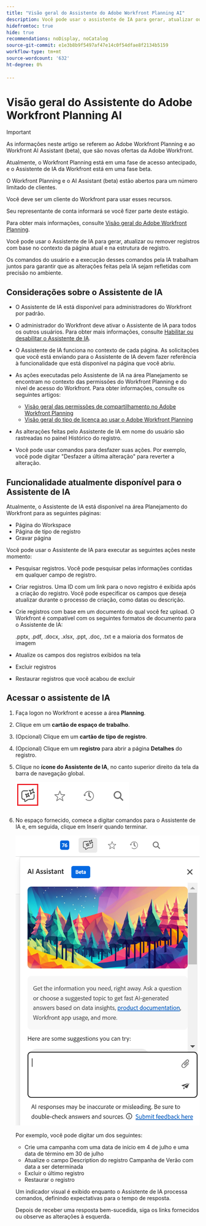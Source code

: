 ```yaml
---
title: "Visão geral do Assistente do Adobe Workfront Planning AI"
description: Você pode usar o assistente de IA para gerar, atualizar ou remover registros com base no contexto da página atual e na estrutura de registro. Os comandos do usuário e a execução desses comandos pela IA trabalham juntos para garantir que as alterações feitas pela IA sejam refletidas com precisão no ambiente.
hidefromtoc: true
hide: true
recommendations: noDisplay, noCatalog
source-git-commit: e1e3b8b9f5497af47e14c0f54dfae8f2134b5159
workflow-type: tm+mt
source-wordcount: '632'
ht-degree: 0%

---
```



# Visão geral do Assistente do Adobe Workfront Planning AI

<!-- update TOC and miniTOC when making this live-->

>[!IMPORTANT]
>
>As informações neste artigo se referem ao Adobe Workfront Planning e ao Workfront AI Assistant (beta), que são novas ofertas da Adobe Workfront.
>
>Atualmente, o Workfront Planning está em uma fase de acesso antecipado, e o Assistente de IA da Workfront está em uma fase beta.
>
>O Workfront Planning e o AI Assistant (beta) estão abertos para um número limitado de clientes.
>
>Você deve ser um cliente do Workfront para usar esses recursos.
>
>Seu representante de conta informará se você fizer parte deste estágio.
>
>Para obter mais informações, consulte [Visão geral do Adobe Workfront Planning](/help/quicksilver/planning/general/planning-overview.md).

Você pode usar o Assistente de IA para gerar, atualizar ou remover registros com base no contexto da página atual e na estrutura de registro.

Os comandos do usuário e a execução desses comandos pela IA trabalham juntos para garantir que as alterações feitas pela IA sejam refletidas com precisão no ambiente.

## Considerações sobre o Assistente de IA

* O Assistente de IA está disponível para administradores do Workfront por padrão.

* O administrador do Workfront deve ativar o Assistente de IA para todos os outros usuários. Para obter mais informações, consulte [Habilitar ou desabilitar o Assistente de IA](/help/quicksilver/workfront-basics/ai-assistant/enable-or-disable-assistant.md).

* O Assistente de IA funciona no contexto de cada página. As solicitações que você está enviando para o Assistente de IA devem fazer referência à funcionalidade que está disponível na página que você abriu.

* As ações executadas pelo Assistente de IA na área Planejamento se encontram no contexto das permissões do Workfront Planning e do nível de acesso do Workfront. Para obter informações, consulte os seguintes artigos:

   * [Visão geral das permissões de compartilhamento no Adobe Workfront Planning](/help/quicksilver/planning/access/sharing-permissions-overview.md)
   * [Visão geral do tipo de licença ao usar o Adobe Workfront Planning](/help/quicksilver/planning/access/license-type-overview.md)

* As alterações feitas pelo Assistente de IA em nome do usuário são rastreadas no painel Histórico do registro.

* Você pode usar comandos para desfazer suas ações. Por exemplo, você pode digitar &quot;Desfazer a última alteração&quot; para reverter a alteração.

## Funcionalidade atualmente disponível para o Assistente de IA

Atualmente, o Assistente de IA está disponível na área Planejamento do Workfront para as seguintes páginas:

* Página do Workspace
* Página de tipo de registro
* Gravar página

Você pode usar o Assistente de IA para executar as seguintes ações neste momento:

* Pesquisar registros. Você pode pesquisar pelas informações contidas em qualquer campo de registro.
* Criar registros. Uma ID com um link para o novo registro é exibida após a criação do registro. Você pode especificar os campos que deseja atualizar durante o processo de criação, como datas ou descrição.
* Crie registros com base em um documento do qual você fez upload. O Workfront é compatível com os seguintes formatos de documento para o Assistente de IA:

  .pptx, .pdf, .docx, .xlsx, .ppt, .doc, .txt e a maioria dos formatos de imagem
* Atualize os campos dos registros exibidos na tela
* Excluir registros
* Restaurar registros que você acabou de excluir

## Acessar o assistente de IA

1. Faça logon no Workfront e acesse a área **Planning**.

1. Clique em um **cartão de espaço de trabalho**.

1. (Opcional) Clique em um **cartão de tipo de registro**.

1. (Opcional) Clique em um **registro** para abrir a página **Detalhes** do registro.

1. Clique no **ícone do Assistente de IA**, no canto superior direito da tela da barra de navegação global.

   ![](assets/ai-assistant-icon-highlighted.png)

1. No espaço fornecido, comece a digitar comandos para o Assistente de IA e, em seguida, clique em Inserir quando terminar.

   ![](assets/ai-assistant-panel-with-empty-command-box.png)

   Por exemplo, você pode digitar um dos seguintes:

   * Crie uma campanha com uma data de início em 4 de julho e uma data de término em 30 de julho
   * Atualize o campo Description do registro Campanha de Verão com data a ser determinada
   * Excluir o último registro
   * Restaurar o registro

   Um indicador visual é exibido enquanto o Assistente de IA processa comandos, definindo expectativas para o tempo de resposta.

   Depois de receber uma resposta bem-sucedida, siga os links fornecidos ou observe as alterações à esquerda.
